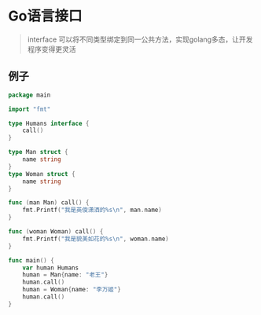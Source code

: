 # Go语言接口
> interface 可以将不同类型绑定到同一公共方法，实现golang多态，让开发程序变得更灵活

## 例子
```go
package main

import "fmt"

type Humans interface {
	call()
}

type Man struct {
	name string
}
type Woman struct {
	name string
}

func (man Man) call() {
	fmt.Printf("我是英俊潇洒的%s\n", man.name)
}

func (woman Woman) call() {
	fmt.Printf("我是貌美如花的%s\n", woman.name)
}

func main() {
	var human Humans
	human = Man{name: "老王"}
	human.call()
	human = Woman{name: "李万姬"}
	human.call()
}

```